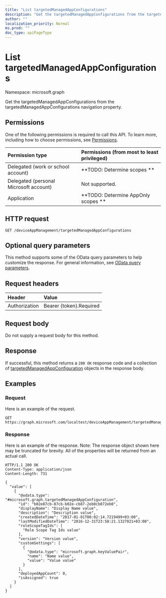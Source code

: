 ```yaml
---
title: "List targetedManagedAppConfigurations"
description: "Get the targetedManagedAppConfigurations from the targetedManagedAppConfigurations navigation property."
author: ""
localization_priority: Normal
ms.prod: ""
doc_type: apiPageType
---
```


# List targetedManagedAppConfigurations

Namespace: microsoft.graph

Get the targetedManagedAppConfigurations from the targetedManagedAppConfigurations navigation property.

## Permissions
One of the following permissions is required to call this API. To learn more, including how to choose permissions, see [Permissions](/concepts/permissions-reference.md).

|Permission type|Permissions (from most to least privileged)|
|:---|:---|
|Delegated (work or school account)|**TODO: Determine scopes **|
|Delegated (personal Microsoft account)|Not supported.|
|Application|**TODO: Determine AppOnly scopes **|

## HTTP request
<!-- {
  "blockType": "ignored"
}
-->
``` http
GET /deviceAppManagement/targetedManagedAppConfigurations
```

## Optional query parameters
This method supports some of the OData query parameters to help customize the response. For general information, see [OData query parameters](/graph/query-parameters).

## Request headers
|Header|Value|
|:---|:---|
|Authorization|Bearer {token}.Required|

## Request body
Do not supply a request body for this method.

## Response
If successful, this method returns a `200 OK` response code and a collection of [targetedManagedAppConfiguration](../resources/targetedmanagedappconfiguration.md) objects in the response body.

## Examples

### Request
Here is an example of the request.
<!-- {
  "blockType": "request",
  "name": "get_targetedmanagedappconfiguration"
}
-->
``` http
GET https://graph.microsoft.com/localtest/deviceAppManagement/targetedManagedAppConfigurations
```

### Response
Here is an example of the response. Note: The response object shown here may be truncated for brevity. All of the properties will be returned from an actual call.
<!-- {
  "blockType": "response",
  "truncated": true,
  "@odata.type": "collection(microsoft.graph.targetedmanagedappconfiguration)"
}
-->
``` http
HTTP/1.1 200 OK
Content-Type: application/json
Content-Length: 731

{
  "value": [
    {
      "@odata.type": "#microsoft.graph.targetedManagedAppConfiguration",
      "id": "b02e87cb-87cb-b02e-cb87-2eb0cb872eb0",
      "displayName": "Display Name value",
      "description": "Description value",
      "createdDateTime": "2017-01-01T00:02:14.7219499+03:00",
      "lastModifiedDateTime": "2016-12-31T23:58:21.1327021+03:00",
      "roleScopeTagIds": [
        "Role Scope Tag Ids value"
      ],
      "version": "Version value",
      "customSettings": [
        {
          "@odata.type": "microsoft.graph.keyValuePair",
          "name": "Name value",
          "value": "Value value"
        }
      ],
      "deployedAppCount": 0,
      "isAssigned": true
    }
  ]
}
```

